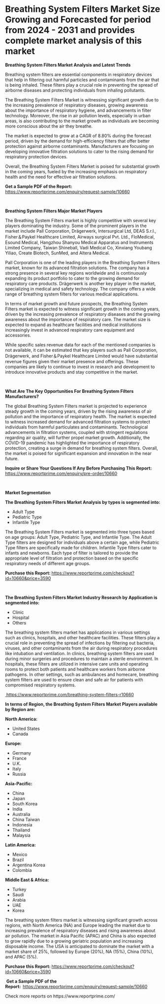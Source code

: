 <p><h1>Breathing System Filters Market Size Growing and Forecasted for period from 2024 - 2031 and provides complete market analysis of this market</h1></p><p><strong>Breathing System Filters Market Analysis and Latest Trends</strong></p>
<p><p>Breathing system filters are essential components in respiratory devices that help in filtering out harmful particles and contaminants from the air that is being inhaled. These filters play a crucial role in preventing the spread of airborne diseases and protecting individuals from inhaling pollutants.</p><p>The Breathing System Filters Market is witnessing significant growth due to the increasing prevalence of respiratory diseases, growing awareness about the importance of respiratory hygiene, and advancements in filter technology. Moreover, the rise in air pollution levels, especially in urban areas, is also contributing to the market growth as individuals are becoming more conscious about the air they breathe.</p><p>The market is expected to grow at a CAGR of 8.80% during the forecast period, driven by the demand for high-efficiency filters that offer better protection against airborne contaminants. Manufacturers are focusing on developing innovative filtration solutions to cater to the rising demand for respiratory protection devices.</p><p>Overall, the Breathing System Filters Market is poised for substantial growth in the coming years, fueled by the increasing emphasis on respiratory health and the need for effective air filtration solutions.</p></p>
<p><strong>Get a Sample PDF of the Report:&nbsp;</strong> <a href="https://www.reportprime.com/enquiry/request-sample/10660">https://www.reportprime.com/enquiry/request-sample/10660</a></p>
<p>&nbsp;</p>
<p><strong>Breathing System Filters Major Market Players</strong></p>
<p><p>The Breathing System Filters market is highly competitive with several key players dominating the industry. Some of the prominent players in the market include Pall Corporation, Drägerwerk, Intersurgical Ltd, DEAS S.r.l., Fisher＆Paykel Healthcare Limited, Airways surgical Pvt. Ltd., FloMedical, Esound Medical, Hangzhou Shanyou Medical Apparatus and Instruments Limited Company, Taiwan Shineball, Vadi Medical Co, Xinxiang Youbang Yiliao, Create Biotech, SunMed, and Altera Medical.</p><p>Pall Corporation is one of the leading players in the Breathing System Filters market, known for its advanced filtration solutions. The company has a strong presence in several key regions worldwide and is continuously expanding its product portfolio to cater to the growing demand for respiratory care products. Drägerwerk is another key player in the market, specializing in medical and safety technology. The company offers a wide range of breathing system filters for various medical applications.</p><p>In terms of market growth and future prospects, the Breathing System Filters market is expected to witness significant growth in the coming years, driven by the increasing prevalence of respiratory diseases and the growing awareness about the importance of respiratory care. The market size is expected to expand as healthcare facilities and medical institutions increasingly invest in advanced respiratory care equipment and accessories.</p><p>While specific sales revenue data for each of the mentioned companies is not available, it can be estimated that key players such as Pall Corporation, Drägerwerk, and Fisher＆Paykel Healthcare Limited would have substantial revenue figures given their market presence and offerings. These companies are likely to continue to invest in research and development to introduce innovative products and stay competitive in the market.</p></p>
<p>&nbsp;</p>
<p><strong>What Are The Key Opportunities For Breathing System Filters Manufacturers?</strong></p>
<p><p>The global Breathing System Filters market is projected to experience steady growth in the coming years, driven by the rising awareness of air pollution and the importance of respiratory health. The market is expected to witness increased demand for advanced filtration systems to protect individuals from harmful particulates and contaminants. Technological advancements in filtration systems, coupled with stringent regulations regarding air quality, will further propel market growth. Additionally, the COVID-19 pandemic has highlighted the importance of respiratory protection, creating a surge in demand for breathing system filters. Overall, the market is poised for significant expansion and innovation in the near future.</p></p>
<p><strong>Inquire or Share Your Questions If Any Before Purchasing This Report:</strong> <a href="https://www.reportprime.com/enquiry/pre-order/10660">https://www.reportprime.com/enquiry/pre-order/10660</a></p>
<p>&nbsp;</p>
<p><strong>Market Segmentation</strong></p>
<p><strong>The Breathing System Filters Market Analysis by types is segmented into:</strong></p>
<p><ul><li>Adult Type</li><li>Pediatric Type</li><li>Infantile Type</li></ul></p>
<p><p>The Breathing System Filters market is segmented into three types based on age groups: Adult Type, Pediatric Type, and Infantile Type. The Adult Type filters are designed for individuals above a certain age, while Pediatric Type filters are specifically made for children. Infantile Type filters cater to infants and newborns. Each type of filter is tailored to provide the appropriate level of filtration and protection based on the specific respiratory needs of different age groups.</p></p>
<p><strong>Purchase this Report:&nbsp;</strong><a href="https://www.reportprime.com/checkout?id=10660&price=3590">https://www.reportprime.com/checkout?id=10660&price=3590</a></p>
<p>&nbsp;</p>
<p><strong>The Breathing System Filters Market Industry Research by Application is segmented into:</strong></p>
<p><ul><li>Clinic</li><li>Hospital</li><li>Others</li></ul></p>
<p><p>The breathing system filters market has applications in various settings such as clinics, hospitals, and other healthcare facilities. These filters play a crucial role in preventing the spread of infections by filtering out bacteria, viruses, and other contaminants from the air during respiratory procedures like intubation and ventilation. In clinics, breathing system filters are used during minor surgeries and procedures to maintain a sterile environment. In hospitals, these filters are utilized in intensive care units and operating rooms to protect both patients and healthcare workers from airborne pathogens. In other settings, such as ambulances and homecare, breathing system filters are used to ensure clean and safe air for patients with compromised respiratory systems.</p></p>
<p><a href="https://www.reportprime.com/breathing-system-filters-r10660">&nbsp;https://www.reportprime.com/breathing-system-filters-r10660</a></p>
<p><strong>In terms of Region, the Breathing System Filters Market Players available by Region are:</strong></p>
<p>
    <p> <strong> North America: </strong>
        <ul>
            <li>United States</li>
            <li>Canada</li>
        </ul>
        </p> 
    <p> <strong> Europe: </strong>
        <ul>
            <li>Germany</li>
            <li>France</li>
            <li>U.K.</li>
            <li>Italy</li>
            <li>Russia</li>
        </ul>
        </p> 
    <p> <strong> Asia-Pacific: </strong>
        <ul>
            <li>China</li>
            <li>Japan</li>
            <li>South Korea</li>
            <li>India</li>
            <li>Australia</li>
            <li>China Taiwan</li>
            <li>Indonesia</li>
            <li>Thailand</li>
            <li>Malaysia</li>
        </ul>
        </p> 
    <p> <strong> Latin America: </strong>
        <ul>
            <li>Mexico</li>
            <li>Brazil</li>
            <li>Argentina Korea</li>
            <li>Colombia</li>
        </ul>
        </p> 
    <p> <strong> Middle East & Africa: </strong>
        <ul>
            <li>Turkey</li>
            <li>Saudi</li>
            <li>Arabia</li>
            <li>UAE</li>
            <li>Korea</li>
        </ul>
    </p>
    </p>
<p><p>The breathing system filters market is witnessing significant growth across regions, with North America (NA) and Europe leading the market due to increasing prevalence of respiratory diseases and rising awareness about air pollution. The market in Asia Pacific (APAC) and China is also expected to grow rapidly due to a growing geriatric population and increasing disposable income. The USA is anticipated to dominate the market with a market share of 25%, followed by Europe (20%), NA (15%), China (10%), and APAC (5%).</p></p>
<p><strong>Purchase this Report: </strong><a href="https://www.reportprime.com/checkout?id=10660&price=3590">https://www.reportprime.com/checkout?id=10660&price=3590</a></p>
<p>&nbsp;<strong>Get a Sample PDF of the Report:&nbsp;&nbsp;</strong><a href="https://www.reportprime.com/enquiry/request-sample/10660">https://www.reportprime.com/enquiry/request-sample/10660</a></p>
<p><strong></strong></p>
<p>Check more reports on https://www.reportprime.com/</p>